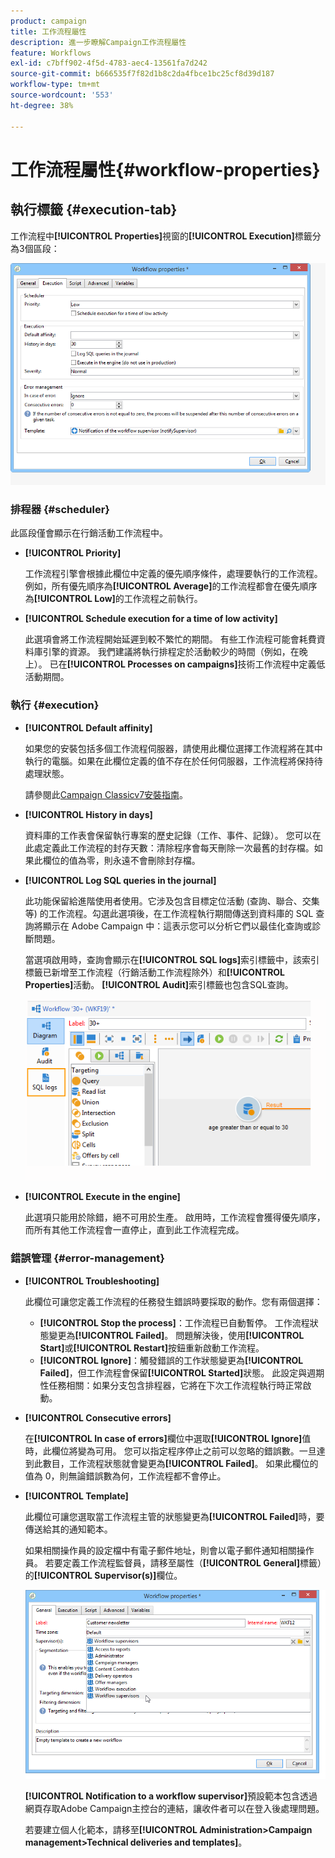 ```yaml
---
product: campaign
title: 工作流程屬性
description: 進一步瞭解Campaign工作流程屬性
feature: Workflows
exl-id: c7bff902-4f5d-4783-aec4-13561fa7d242
source-git-commit: b666535f7f82d1b8c2da4fbce1bc25cf8d39d187
workflow-type: tm+mt
source-wordcount: '553'
ht-degree: 38%

---
```


# 工作流程屬性{#workflow-properties}



## 執行標籤 {#execution-tab}

工作流程中&#x200B;**[!UICONTROL Properties]**&#x200B;視窗的&#x200B;**[!UICONTROL Execution]**&#x200B;標籤分為3個區段：

![](assets/wf_execution_tab.png)

### 排程器 {#scheduler}

此區段僅會顯示在行銷活動工作流程中。

* **[!UICONTROL Priority]**

  工作流程引擎會根據此欄位中定義的優先順序條件，處理要執行的工作流程。 例如，所有優先順序為&#x200B;**[!UICONTROL Average]**&#x200B;的工作流程都會在優先順序為&#x200B;**[!UICONTROL Low]**&#x200B;的工作流程之前執行。

* **[!UICONTROL Schedule execution for a time of low activity]**

  此選項會將工作流程開始延遲到較不繁忙的期間。 有些工作流程可能會耗費資料庫引擎的資源。 我們建議將執行排程定於活動較少的時間（例如，在晚上）。 已在&#x200B;**[!UICONTROL Processes on campaigns]**&#x200B;技術工作流程中定義低活動期間。

### 執行 {#execution}

* **[!UICONTROL Default affinity]**

  如果您的安裝包括多個工作流程伺服器，請使用此欄位選擇工作流程將在其中執行的電腦。如果在此欄位定義的值不存在於任何伺服器，工作流程將保持待處理狀態。

  請參閱此[Campaign Classicv7安裝指南](../../installation/using/configuring-campaign-server.md#high-availability-workflows-and-affinities)。

* **[!UICONTROL History in days]**

  資料庫的工作表會保留執行專案的歷史記錄（工作、事件、記錄）。 您可以在此處定義此工作流程的封存天數：清除程序會每天刪除一次最舊的封存檔。如果此欄位的值為零，則永遠不會刪除封存檔。

* **[!UICONTROL Log SQL queries in the journal]**

  此功能保留給進階使用者使用。它涉及包含目標定位活動 (查詢、聯合、交集等) 的工作流程。勾選此選項後，在工作流程執行期間傳送到資料庫的 SQL 查詢將顯示在 Adobe Campaign 中：這表示您可以分析它們以最佳化查詢或診斷問題。

  當選項啟用時，查詢會顯示在&#x200B;**[!UICONTROL SQL logs]**&#x200B;索引標籤中，該索引標籤已新增至工作流程（行銷活動工作流程除外）和&#x200B;**[!UICONTROL Properties]**&#x200B;活動。 **[!UICONTROL Audit]**&#x200B;索引標籤也包含SQL查詢。

  ![](assets/wf_tab_log_sql.png)

* **[!UICONTROL Execute in the engine]**

  此選項只能用於除錯，絕不可用於生產。 啟用時，工作流程會獲得優先順序，而所有其他工作流程會一直停止，直到此工作流程完成。

### 錯誤管理 {#error-management}

* **[!UICONTROL Troubleshooting]**

  此欄位可讓您定義工作流程的任務發生錯誤時要採取的動作。您有兩個選擇：

   * **[!UICONTROL Stop the process]**：工作流程已自動暫停。 工作流程狀態變更為&#x200B;**[!UICONTROL Failed]**。 問題解決後，使用&#x200B;**[!UICONTROL Start]**&#x200B;或&#x200B;**[!UICONTROL Restart]**&#x200B;按鈕重新啟動工作流程。
   * **[!UICONTROL Ignore]**：觸發錯誤的工作狀態變更為&#x200B;**[!UICONTROL Failed]**，但工作流程會保留&#x200B;**[!UICONTROL Started]**&#x200B;狀態。 此設定與週期性任務相關：如果分支包含排程器，它將在下次工作流程執行時正常啟動。

* **[!UICONTROL Consecutive errors]**

  在&#x200B;**[!UICONTROL In case of errors]**&#x200B;欄位中選取&#x200B;**[!UICONTROL Ignore]**&#x200B;值時，此欄位將變為可用。 您可以指定程序停止之前可以忽略的錯誤數。一旦達到此數目，工作流程狀態就會變更為&#x200B;**[!UICONTROL Failed]**。 如果此欄位的值為 0，則無論錯誤數為何，工作流程都不會停止。

* **[!UICONTROL Template]**

  此欄位可讓您選取當工作流程主管的狀態變更為&#x200B;**[!UICONTROL Failed]**&#x200B;時，要傳送給其的通知範本。

  如果相關操作員的設定檔中有電子郵件地址，則會以電子郵件通知相關操作員。 若要定義工作流程監督員，請移至屬性（**[!UICONTROL General]**&#x200B;標籤）的&#x200B;**[!UICONTROL Supervisor(s)]**&#x200B;欄位。

  ![](assets/wf-properties_select-supervisors.png)

  **[!UICONTROL Notification to a workflow supervisor]**&#x200B;預設範本包含透過網頁存取Adobe Campaign主控台的連結，讓收件者可以在登入後處理問題。

  若要建立個人化範本，請移至&#x200B;**[!UICONTROL Administration>Campaign management>Technical deliveries and templates]**。
